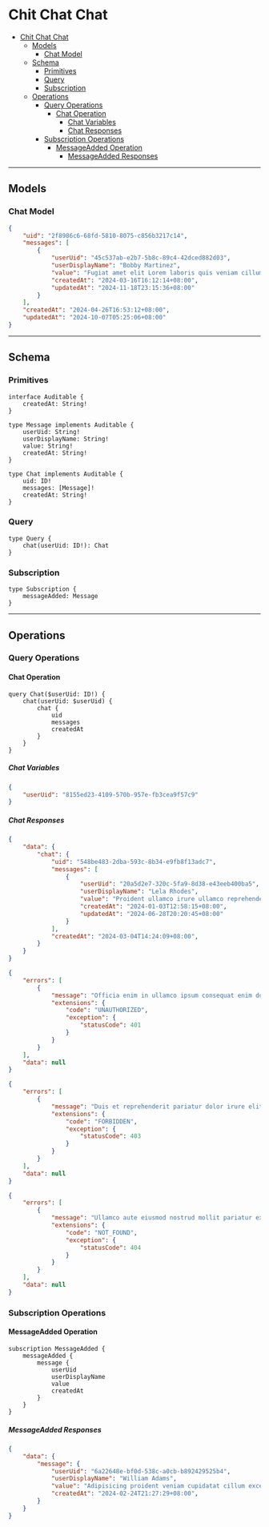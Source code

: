 # Chit Chat Chat

- [Chit Chat Chat](#chit-chat-chat)
  - [Models](#models)
    - [Chat Model](#chat-model)
  - [Schema](#schema)
    - [Primitives](#primitives)
    - [Query](#query)
    - [Subscription](#subscription)
  - [Operations](#operations)
    - [Query Operations](#query-operations)
      - [Chat Operation](#chat-operation)
        - [Chat Variables](#chat-variables)
        - [Chat Responses](#chat-responses)
    - [Subscription Operations](#subscription-operations)
      - [MessageAdded Operation](#messageadded-operation)
        - [MessageAdded Responses](#messageadded-responses)

---

## Models

### Chat Model

```json
{
    "uid": "2f8986c6-68fd-5810-8075-c856b3217c14",
    "messages": [
        {
            "userUid": "45c537ab-e2b7-5b8c-89c4-42dced882d03",
            "userDisplayName": "Bobby Martinez",
            "value": "Fugiat amet elit Lorem laboris quis veniam cillum ut ad dolore.",
            "createdAt": "2024-03-16T16:12:14+08:00",
            "updatedAt": "2024-11-18T23:15:36+08:00"
        }
    ],
    "createdAt": "2024-04-26T16:53:12+08:00",
    "updatedAt": "2024-10-07T05:25:06+08:00"
}
```

---

## Schema

### Primitives

```gql
interface Auditable {
    createdAt: String!
}

type Message implements Auditable {
    userUid: String!
    userDisplayName: String!
    value: String!
    createdAt: String!
}

type Chat implements Auditable {
    uid: ID!
    messages: [Message]!
    createdAt: String!
}
```

### Query

```gql
type Query {
    chat(userUid: ID!): Chat
}
```

### Subscription

```gql
type Subscription {
    messageAdded: Message
}
```

---

## Operations

### Query Operations

#### Chat Operation

```gql
query Chat($userUid: ID!) {
    chat(userUid: $userUid) {
        chat {
            uid
            messages
            createdAt
        }
    }
}
```

##### Chat Variables

```json
{
    "userUid": "8155ed23-4109-570b-957e-fb3cea9f57c9"
}
```

##### Chat Responses

```json
{
    "data": {
        "chat": {
            "uid": "548be483-2dba-593c-8b34-e9fb8f13adc7",
            "messages": [
                {
                    "userUid": "20a5d2e7-320c-5fa9-8d38-e43eeb400ba5",
                    "userDisplayName": "Lela Rhodes",
                    "value": "Proident ullamco irure ullamco reprehenderit.",
                    "createdAt": "2024-01-03T12:58:15+08:00",
                    "updatedAt": "2024-06-28T20:20:45+08:00"
                }
            ],
            "createdAt": "2024-03-04T14:24:09+08:00",
        }
    }
}
```

```json
{
    "errors": [
        {
            "message": "Officia enim in ullamco ipsum consequat enim dolor ipsum pariatur ex officia.",
            "extensions": {
                "code": "UNAUTHORIZED",
                "exception": {
                    "statusCode": 401
                }
            }
        }
    ],
    "data": null
}
```

```json
{
    "errors": [
        {
            "message": "Duis et reprehenderit pariatur dolor irure elit in pariatur est esse ipsum et est consectetur.",
            "extensions": {
                "code": "FORBIDDEN",
                "exception": {
                    "statusCode": 403
                }
            }
        }
    ],
    "data": null
}
```

```json
{
    "errors": [
        {
            "message": "Ullamco aute eiusmod nostrud mollit pariatur excepteur veniam.",
            "extensions": {
                "code": "NOT_FOUND",
                "exception": {
                    "statusCode": 404
                }
            }
        }
    ],
    "data": null
}
```

### Subscription Operations

#### MessageAdded Operation

```gql
subscription MessageAdded {
    messageAdded {
        message {
            userUid
            userDisplayName
            value
            createdAt
        }
    }
}
```

##### MessageAdded Responses

```json
{
    "data": {
        "message": {
            "userUid": "6a22648e-bf0d-538c-a0cb-b892429525b4",
            "userDisplayName": "William Adams",
            "value": "Adipisicing proident veniam cupidatat cillum excepteur velit magna do commodo ut commodo.",
            "createdAt": "2024-02-24T21:27:29+08:00",
        }
    }
}
```
